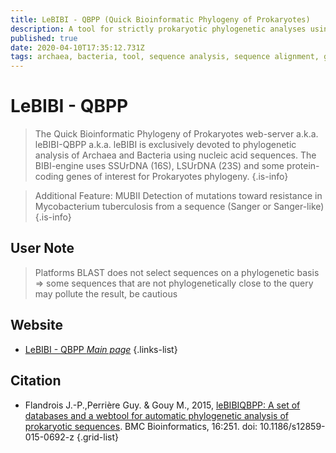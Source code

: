 ```yaml
---
title: LeBIBI - QBPP (Quick Bioinformatic Phylogeny of Prokaryotes)
description: A tool for strictly prokaryotic phylogenetic analyses using 16S and 23S rDNA sequences and specific protein-coding genes of interest. Platform for quick phylogeny queries "for the impatients."
published: true
date: 2020-04-10T17:35:12.731Z
tags: archaea, bacteria, tool, sequence analysis, sequence alignment, genes, phylogeny, proteins, rdna, archa
---
```


# LeBIBI - QBPP

> The Quick Bioinformatic Phylogeny of Prokaryotes web-server a.k.a. leBIBI-QBPP a.k.a. leBIBI is exclusively devoted to phylogenetic analysis of Archaea and Bacteria using nucleic acid sequences. The BIBI-engine uses SSUrDNA (16S), LSUrDNA (23S) and some protein-coding genes of interest for Prokaryotes phylogeny.
{.is-info}

>Additional Feature: MUBII Detection of mutations toward resistance in Mycobacterium tuberculosis from a sequence (Sanger or Sanger-like)
{.is-info}

## User Note
>Platforms BLAST does not select sequences on a phylogenetic basis => some sequences that are not phylogenetically close to the query may pollute the result, be cautious
## Website

- [LeBIBI - QBPP *Main page*](https://umr5558-bibiserv.univ-lyon1.fr/lebibi/lebibi.cgi)
{.links-list}

## Citation

- Flandrois J.-P.,Perrière Guy. & Gouy M., 2015, [leBIBIQBPP: A set of databases and a webtool for automatic phylogenetic analysis of prokaryotic sequences](https://bmcbioinformatics.biomedcentral.com/articles/10.1186/s12859-015-0692-z). BMC Bioinformatics, 16:251. doi: 10.1186/s12859-015-0692-z
{.grid-list}